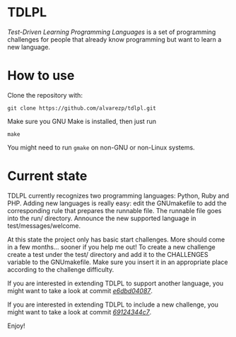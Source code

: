 TDLPL
=====

*Test-Driven Learning Programming Languages* is a set of programming challenges
for people that already know programming but want to learn a new language.

How to use
==========

Clone the repository with:

`git clone https://github.com/alvarezp/tdlpl.git`

Make sure you GNU Make is installed, then just run

`make`

You might need to run `gmake` on non-GNU or non-Linux systems.

Current state
=============

TDLPL currently recognizes two programming languages: Python, Ruby and PHP.
Adding new languages is really easy: edit the GNUmakefile to add the
corresponding rule that prepares the runnable file. The runnable file goes
into the run/ directory. Announce the new supported language in
test/messages/welcome.

At this state the project only has basic start challenges. More should come
in a few months... sooner if you help me out!
To create a new challenge create a test under the test/ directory and add it
to the CHALLENGES variable to the GNUmakefile. Make sure you insert it in an
appropriate place according to the challenge difficulty.

If you are interested in extending TDLPL to support another language, you might
want to take a look at commit
*[e6dbd04087](https://github.com/alvarezp/tdlpl/commit/e6dbd04087efe0a4e545365b5f9ea94d408ed7e2)*.

If you are interested in extending TDLPL to include a new challenge, you might
want to take a look at commit
*[69124344c7](https://github.com/alvarezp/tdlpl/commit/69124344c75e7778bd5b85a70c4dcd1ded7cb521)*.

Enjoy!
